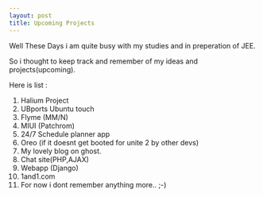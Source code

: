 ```yaml
---
layout: post
title: Upcoming Projects
---
```


Well These Days i am quite busy with my studies and  in preperation of JEE. 

So i thought to keep track and remember of my ideas and projects(upcoming).

Here is list :

1. Halium Project
2. UBports Ubuntu touch 
3. Flyme (MM/N)
4. MIUI (Patchrom)
5. 24/7 Schedule planner app
6. Oreo (if it doesnt get booted for unite 2 by other devs)
7. My lovely blog on ghost.
8. Chat site(PHP,AJAX)
9. Webapp (Django)
10. 1and1.com
11. For now i dont remember anything more.. ;-)




